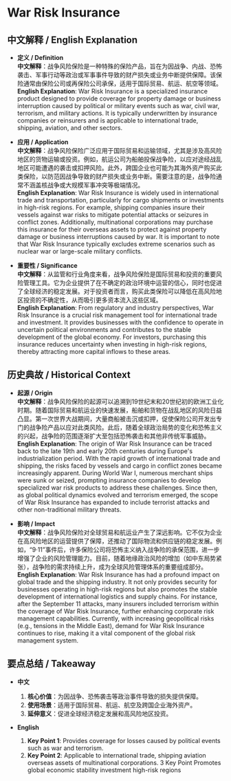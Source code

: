 # War Risk Insurance

## 中文解释 / English Explanation

* **定义 / Definition**  
  **中文解释**：战争风险保险是一种特殊的保险产品，旨在为因战争、内战、恐怖袭击、军事行动等政治或军事事件导致的财产损失或业务中断提供保障。该保险通常由保险公司或再保险公司承保，适用于国际贸易、航运、航空等领域。  
  **English Explanation**: War Risk Insurance is a specialized insurance product designed to provide coverage for property damage or business interruption caused by political or military events such as war, civil war, terrorism, and military actions. It is typically underwritten by insurance companies or reinsurers and is applicable to international trade, shipping, aviation, and other sectors.

* **应用 / Application**  
  **中文解释**：战争风险保险广泛应用于国际贸易和运输领域，尤其是涉及高风险地区的货物运输或投资。例如，航运公司为船舶投保战争险，以应对途经战乱地区可能遭遇的袭击或扣押风险。此外，跨国企业也可能为其海外资产购买此类保险，以防范因战争导致的财产损失或业务中断。需要注意的是，战争险通常不涵盖核战争或大规模军事冲突等极端情况。  
  **English Explanation**: War Risk Insurance is widely used in international trade and transportation, particularly for cargo shipments or investments in high-risk regions. For example, shipping companies insure their vessels against war risks to mitigate potential attacks or seizures in conflict zones. Additionally, multinational corporations may purchase this insurance for their overseas assets to protect against property damage or business interruptions caused by war. It is important to note that War Risk Insurance typically excludes extreme scenarios such as nuclear war or large-scale military conflicts.

* **重要性 / Significance**  
  **中文解释**：从监管和行业角度来看，战争风险保险是国际贸易和投资的重要风险管理工具。它为企业提供了在不确定的政治环境中运营的信心，同时也促进了全球经济的稳定发展。对于投资者而言，购买此类保险可以降低在高风险地区投资的不确定性，从而吸引更多资本流入这些区域。  
  **English Explanation**: From regulatory and industry perspectives, War Risk Insurance is a crucial risk management tool for international trade and investment. It provides businesses with the confidence to operate in uncertain political environments and contributes to the stable development of the global economy. For investors, purchasing this insurance reduces uncertainty when investing in high-risk regions, thereby attracting more capital inflows to these areas.

## 历史典故 / Historical Context

* **起源 / Origin**  
  **中文解释**：战争风险保险的起源可以追溯到19世纪末和20世纪初的欧洲工业化时期。随着国际贸易和航运业的快速发展，船舶和货物在战乱地区的风险日益凸显。第一次世界大战期间，大量商船被击沉或扣押，促使保险公司开发出专门的战争险产品以应对此类风险。此后，随着全球政治局势的变化和恐怖主义的兴起，战争险的范围逐渐扩大至包括恐怖袭击和其他非传统军事威胁。  
  **English Explanation**: The origin of War Risk Insurance can be traced back to the late 19th and early 20th centuries during Europe's industrialization period. With the rapid growth of international trade and shipping, the risks faced by vessels and cargo in conflict zones became increasingly apparent. During World War I, numerous merchant ships were sunk or seized, prompting insurance companies to develop specialized war risk products to address these challenges. Since then, as global political dynamics evolved and terrorism emerged, the scope of War Risk Insurance has expanded to include terrorist attacks and other non-traditional military threats.

* **影响 / Impact**  
  **中文解释**：战争风险保险对全球贸易和航运业产生了深远影响。它不仅为企业在高风险地区的运营提供了保障，还推动了国际物流和供应链的稳定发展。例如，“9·11”事件后，许多保险公司将恐怖主义纳入战争险的承保范围，进一步增强了企业的风险管理能力。目前，随着地缘政治风险的增加（如中东局势紧张），战争险的需求持续上升，成为全球风险管理体系的重要组成部分。  
  **English Explanation**: War Risk Insurance has had a profound impact on global trade and the shipping industry. It not only provides security for businesses operating in high-risk regions but also promotes the stable development of international logistics and supply chains. For instance, after the September 11 attacks, many insurers included terrorism within the coverage of War Risk Insurance, further enhancing corporate risk management capabilities. Currently, with increasing geopolitical risks (e.g., tensions in the Middle East), demand for War Risk Insurance continues to rise, making it a vital component of the global risk management system.

## 要点总结 / Takeaway

* **中文**  
  1. **核心价值**：为因战争、恐怖袭击等政治事件导致的损失提供保障。
  2. **使用场景**：适用于国际贸易、航运、航空及跨国企业海外资产。
  3. **延伸意义**：促进全球经济稳定发展和高风险地区投资。

* **English**  
  1. **Key Point 1**: Provides coverage for losses caused by political events such as war and terrorism.
  2. **Key Point 2**: Applicable to international trade, shipping aviation overseas assets of multinational corporations.
  3 Key Point Promotes global economic stability investment high-risk regions
